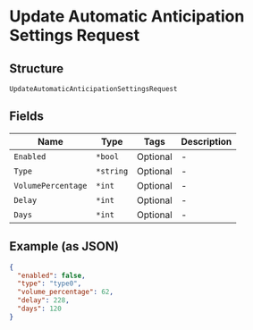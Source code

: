 
# Update Automatic Anticipation Settings Request

## Structure

`UpdateAutomaticAnticipationSettingsRequest`

## Fields

| Name | Type | Tags | Description |
|  --- | --- | --- | --- |
| `Enabled` | `*bool` | Optional | - |
| `Type` | `*string` | Optional | - |
| `VolumePercentage` | `*int` | Optional | - |
| `Delay` | `*int` | Optional | - |
| `Days` | `*int` | Optional | - |

## Example (as JSON)

```json
{
  "enabled": false,
  "type": "type0",
  "volume_percentage": 62,
  "delay": 228,
  "days": 120
}
```

